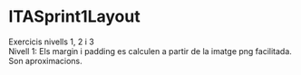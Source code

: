 # ITASprint1Layout
Exercicis nivells 1, 2 i 3<br>
Nivell 1:
  Els margin i padding es calculen a partir de la imatge png facilitada. Son aproximacions.
